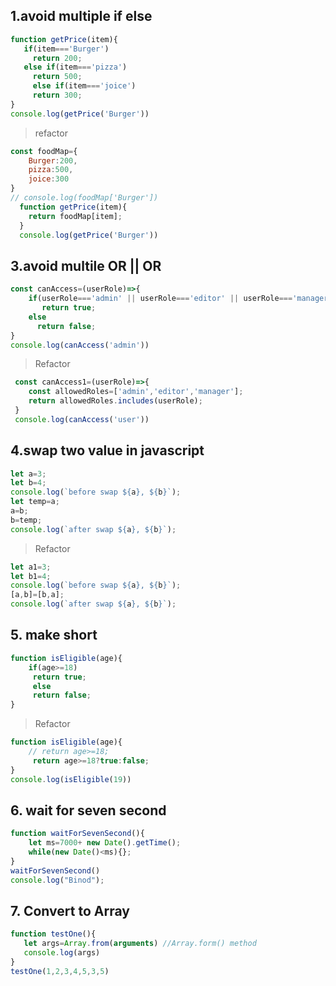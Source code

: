 ## 1.avoid multiple if else 
 ``` javascript
function getPrice(item){
    if(item==='Burger')
      return 200;
    else if(item==='pizza')
      return 500;
      else if(item==='joice')
      return 300;
}
console.log(getPrice('Burger'))
```
>refactor
``` javascript
const foodMap={
    Burger:200,
    pizza:500,
    joice:300
}
// console.log(foodMap['Burger'])
  function getPrice(item){
    return foodMap[item];
  }
  console.log(getPrice('Burger'))
  ```

## 3.avoid multile OR || OR
``` javascript
const canAccess=(userRole)=>{
    if(userRole==='admin' || userRole==='editor' || userRole==='manager')
       return true;
    else
      return false;
}
console.log(canAccess('admin'))
```
>Refactor
``` javascript
 const canAccess1=(userRole)=>{
    const allowedRoles=['admin','editor','manager'];
    return allowedRoles.includes(userRole);
 }
 console.log(canAccess('user'))
 ```
## 4.swap two value in javascript
``` javascript
let a=3;
let b=4;
console.log(`before swap ${a}, ${b}`);
let temp=a;
a=b;
b=temp;
console.log(`after swap ${a}, ${b}`);
 ```
>Refactor
``` javascript
let a1=3;
let b1=4;
console.log(`before swap ${a}, ${b}`);
[a,b]=[b,a];
console.log(`after swap ${a}, ${b}`);
```


## 5. make short
``` javascript
function isEligible(age){
    if(age>=18)
     return true;
     else 
     return false;
}
```
>Refactor
```javascript
function isEligible(age){
    // return age>=18;
     return age>=18?true:false;
}
console.log(isEligible(19))
```
## 6. wait for seven second
``` javascript
function waitForSevenSecond(){
    let ms=7000+ new Date().getTime();
    while(new Date()<ms){};
}
waitForSevenSecond()
console.log("Binod");
```
## 7. Convert to Array
```javascript
function testOne(){
   let args=Array.from(arguments) //Array.form() method
   console.log(args)
}
testOne(1,2,3,4,5,3,5)
```